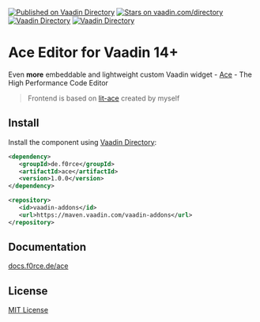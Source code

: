 [![Published on Vaadin  Directory](https://img.shields.io/badge/Vaadin%20Directory-published-00b4f0.svg)](https://vaadin.com/directory/component/ace)
[![Stars on vaadin.com/directory](https://img.shields.io/vaadin-directory/star/ace.svg)](https://vaadin.com/directory/component/ace)
[![Vaadin Directory](https://img.shields.io/vaadin-directory/v/ace)](https://vaadin.com/directory/component/ace)
[![Vaadin Directory](https://img.shields.io/vaadin-directory/release-date/ace)](https://vaadin.com/directory/component/ace)

# Ace Editor for Vaadin 14+

Even <strong>more</strong> embeddable and lightweight 
custom Vaadin widget - [Ace](http://ace.c9.io/) - The High Performance Code Editor

> Frontend is based on [lit-ace](https://npmjs.com/package/@f0rce/lit-ace) created by myself 


## Install

Install the component using [Vaadin Directory](https://vaadin.com/directory/component/ace):

```xml
<dependency>
   <groupId>de.f0rce</groupId>
   <artifactId>ace</artifactId>
   <version>1.0.0</version>
</dependency>

<repository>
   <id>vaadin-addons</id>
   <url>https://maven.vaadin.com/vaadin-addons</url>
</repository>
```


## Documentation

[docs.f0rce.de/ace](https://docs.f0rce.de/ace)


## License

[MIT License](http://opensource.org/licenses/MIT)

